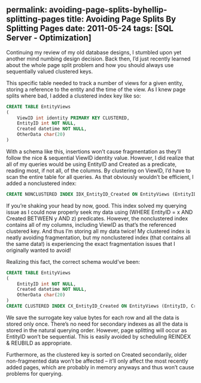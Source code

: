 permalink: avoiding-page-splits-byhellip-splitting-pages
title: Avoiding Page Splits By Splitting Pages
date: 2011-05-24
tags: [SQL Server - Optimization]
---
Continuing my review of my old database designs, I stumbled upon yet another mind numbing design decision. Back then, I’d just recently learned about the whole page split problem and how you should always use sequentially valued clustered keys.  

<!-- more -->

This specific table needed to track a number of views for a given entity, storing a reference to the entity and the time of the view. As I knew page splits where bad, I added a clustered index key like so:

```sql
CREATE TABLE EntityViews
(
	ViewID int identity PRIMARY KEY CLUSTERED,
	EntityID int NOT NULL,
	Created datetime NOT NULL,
	OtherData char(20)
)
```

With a schema like this, insertions won’t cause fragmentation as they’ll follow the nice & sequential ViewID identity value. However, I did realize that all of my queries would be using EntityID and Created as a predicate, reading most, if not all, of the columns. By clustering on ViewID, I’d have to scan the entire table for all queries. As that obviously wouldn’t be efficient, I added a nonclustered index:

```sql
CREATE NONCLUSTERED INDEX IDX_EntityID_Created ON EntityViews (EntityID, Created) INCLUDE (OtherData)
```

If you’re shaking your head by now, good. This index solved my querying issue as I could now properly seek my data using (WHERE EntityID = x AND Created BETWEEN y AND z) predicates. However, the nonclustered index contains all of my columns, including ViewID as that’s the referenced clustered key. And thus I’m storing all my data twice! My clustered index is neatly avoiding fragmentation, but my nonclustered index (that contains all the same data!) is experiencing the exact fragmentation issues that I originally wanted to avoid!

Realizing this fact, the correct schema would’ve been:

```sql
CREATE TABLE EntityViews
(
	EntityID int NOT NULL,
	Created datetime NOT NULL,
	OtherData char(20)
)
CREATE CLUSTERED INDEX CX_EntityID_Created ON EntityViews (EntityID, Created)
```

We save the surrogate key value bytes for each row and all the data is stored only once. There’s no need for secondary indexes as all the data is stored in the natural querying order. However, page splitting will occur as EntityID won’t be sequential. This is easily avoided by scheduling REINDEX & REUBILD as appropriate.

Furthermore, as the clustered key is sorted on Created secondarily, older non-fragmented data won’t be affected – it’ll only affect the most recently added pages, which are probably in memory anyways and thus won’t cause problems for querying.
